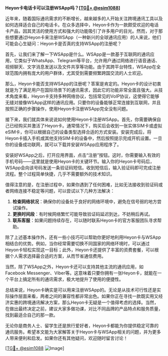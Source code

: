 **Heyon卡电话卡可以注册WSApp吗？[[TG💪+ @esim1088](https://t.me/s/esim1088)]**

近年来，随着国际通讯需求的不断增长，越来越多的人开始关注跨境通讯工具以及如何选择适合自己的电话卡。在众多选择中，Heyon卡作为一款颇受欢迎的电话卡产品，因其灵活的使用方式和强大的功能吸引了许多用户的目光。然而，对于那些想要通过Heyon卡来注册WSApp（一种新兴的全球通讯应用）的人来说，他们可能会心生疑问：Heyon卡是否真的支持WSApp的注册呢？

首先，让我们来了解一下WSApp是什么。WSApp是一款基于互联网的通讯应用，它类似于WhatsApp、Telegram等平台，允许用户通过网络进行语音通话、视频聊天、文字消息发送以及文件共享等功能。由于其跨平台特性，WSApp在全球范围内拥有庞大的用户群体，尤其受到需要频繁跨国交流的人士欢迎。

那么，Heyon卡能否支持WSApp的注册呢？答案是肯定的。Heyon卡的设计初衷就是为了满足用户在国际场景下的通讯需求，因此它的功能非常全面且强大。从技术角度来看，Heyon卡支持多种网络协议，包括常见的VoIP协议，这使得它能够无缝对接像WSApp这样的通讯应用。只要你的设备能够正常连接到互联网，并且按照正确的步骤操作，使用Heyon卡注册WSApp完全没有问题。

接下来，我们就具体来说说如何使用Heyon卡注册WSApp。首先，你需要确保自己已经购买并激活了Heyon卡。通常情况下，购买后会收到一张实体SIM卡或虚拟eSIM卡，你可以根据自己的设备类型选择合适的方式安装。安装完成后，将Heyon卡插入手机或其他支持SIM卡的设备中，然后按照提示完成开机设置。一旦你的设备成功联网，就可以下载并安装WSApp应用程序了。

安装好WSApp之后，打开应用界面，点击“注册”按钮。这时，你需要输入有效的手机号码——这里就是使用Heyon卡的关键环节。输入你的Heyon卡号码后，WSApp会向该号码发送一条验证码短信。收到短信后，输入验证码即可完成注册流程。整个过程简单快捷，几乎不需要额外的技术知识。

值得注意的是，在注册过程中，如果你遇到了任何困难，比如无法接收到验证码或者网络连接不稳定等问题，可以尝试以下几种方法解决：

1. **检查网络状况**：确保你的设备处于良好的网络环境中，避免在信号弱的地方尝试操作。
2. **更换时间段**：有时候网络繁忙可能导致验证码延迟到达，不妨稍后再试。
3. **联系客服**：如果问题持续存在，可以随时联系Heyon卡的官方客服团队寻求帮助。

除了上述基本操作外，还有一些小技巧可以帮助你更好地利用Heyon卡与WSApp相结合的优势。例如，当你经常需要切换不同国家的网络环境时，可以通过Heyon卡轻松实现这一目标；此外，Heyon卡还提供了丰富的资费套餐，可以根据个人需求选择最合适的方案，从而节省通信费用。

当然，除了WSApp之外，Heyon卡还可以支持其他主流的通讯应用，如Facebook Messenger、Viber等。这意味着只要你拥有一张Heyon卡，就能在一个平台上搞定所有的通讯需求，极大地提升了使用的便捷性。

总结来说，Heyon卡确实是可以用来注册WSApp的。无论是从技术可行性还是实际操作层面来看，两者之间的兼容性都非常出色。如果你正在寻找一款既实用又经济实惠的跨境通讯解决方案，那么Heyon卡无疑是一个值得考虑的选择。当然，在做出最终决定之前，建议大家多做功课，对比不同品牌的产品特点和服务质量，找到最适合自己的那一款。

无论你是商务人士、留学生还是旅行爱好者，Heyon卡都能为你提供稳定可靠的通讯服务。希望本文能为大家解答关于Heyon卡与WSApp相关的问题，并为更多人带来便利和启发。如果你还有其他疑问，欢迎随时留言讨论！

[[TG💪+ @esim1088](https://t.me/s/esim1088) ![Image](https://i.postimg.cc/4NQfJmqS/Snipaste-2025-05-13-00-14-12.png)]